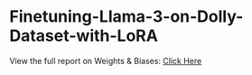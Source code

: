 # Finetuning-Llama-3-on-Dolly-Dataset-with-LoRA

View the full report on Weights & Biases: [Click Here](https://api.wandb.ai/links/vaibnag-na/hrqhrpzy)
